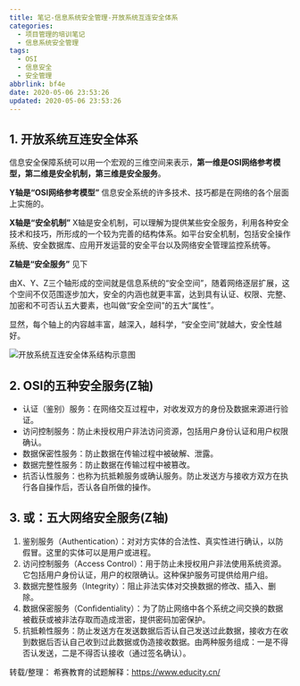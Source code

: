 ```yaml
---
title: 笔记-信息系统安全管理-开放系统互连安全体系
categories:
  - 项目管理的培训笔记
  - 信息系统安全管理
tags:
  - OSI
  - 信息安全
  - 安全管理
abbrlink: bf4e
date: 2020-05-06 23:53:26
updated: 2020-05-06 23:53:26
---
```


## 1. 开放系统互连安全体系

信息安全保障系统可以用一个宏观的三维空间来表示，**第一维是OSI网络参考模型，第二维是安全机制，第三维是安全服务**。
<!-- more -->
**Y轴是“OSI网络参考模型”**
信息安全系统的许多技术、技巧都是在网络的各个层面上实施的。

**X轴是“安全机制”**
X轴是安全机制，可以理解为提供某些安全服务，利用各种安全技术和技巧，所形成的一个较为完善的结构体系。如平台安全机制，包括安全操作系统、安全数据库、应用开发运营的安全平台以及网络安全管理监控系统等。

**Z轴是“安全服务”**
见下

由X、Y、Z三个轴形成的空间就是信息系统的“安全空间”，随着网络逐层扩展，这个空间不仅范围逐步加大，安全的内涵也就更丰富，达到具有认证、权限、完整、加密和不可否认五大要素，也叫做“安全空间”的五大“属性”。

显然，每个轴上的内容越丰富，越深入，越科学，“安全空间”就越大，安全性越好。

![开放系统互连安全体系结构示意图](https://i.loli.net/2020/05/06/dIsv1hFim9Xe2uG.png)

## 2. OSI的五种安全服务(Z轴)

- 认证（鉴别）服务：在网络交互过程中，对收发双方的身份及数据来源进行验证。 
- 访问控制服务：防止未授权用户非法访问资源，包括用户身份认证和用户权限确认。 
- 数据保密性服务：防止数据在传输过程中被破解、泄露。 
- 数据完整性服务：防止数据在传输过程中被篡改。 
- 抗否认性服务：也称为抗抵赖服务或确认服务。防止发送方与接收方双方在执行各自操作后，否认各自所做的操作。 

## 3. 或：五大网络安全服务(Z轴)

1. 鉴别服务（Authentication）：对对方实体的合法性、真实性进行确认，以防假冒。这里的实体可以是用户或进程。
2. 访问控制服务（Access Control）：用于防止未授权用户非法使用系统资源。它包括用户身份认证，用户的权限确认。这种保护服务可提供给用户组。
3. 数据完整性服务（Integrity）：阻止非法实体对交换数据的修改、插入、删除。
4. 数据保密服务（Confidentiality）：为了防止网络中各个系统之间交换的数据被截获或被非法存取而造成泄密，提供密码加密保护。
5. 抗抵赖性服务：防止发送方在发送数据后否认自己发送过此数据，接收方在收到数据后否认自己收到过此数据或伪造接收数据。由两种服务组成：一是不得否认发送，二是不得否认接收（通过签名确认）。

转载/整理：
希赛教育的试题解释：<https://www.educity.cn/>